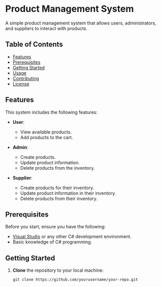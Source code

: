 # Product Management System

A simple product management system that allows users, administrators, and suppliers to interact with products.

## Table of Contents

- [Features](#features)
- [Prerequisites](#prerequisites)
- [Getting Started](#getting-started)
- [Usage](#usage)
- [Contributing](#contributing)
- [License](#license)

## Features

This system includes the following features:

- **User**:
  - View available products.
  - Add products to the cart.

- **Admin**:
  - Create products.
  - Update product information.
  - Delete products from the inventory.

- **Supplier**:
  - Create products for their inventory.
  - Update product information in their inventory.
  - Delete products from their inventory.

## Prerequisites

Before you start, ensure you have the following:

- [Visual Studio](https://visualstudio.microsoft.com/) or any other C# development environment.
- Basic knowledge of C# programming.

## Getting Started

1. **Clone** the repository to your local machine:

   ```shell
   git clone https://github.com/yourusername/your-repo.git
